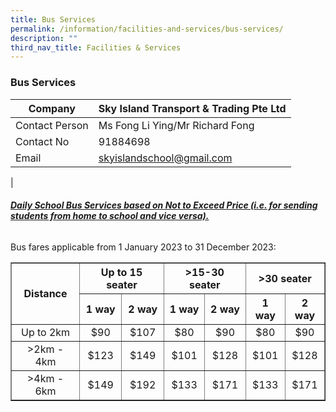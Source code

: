 ```yaml
---
title: Bus Services
permalink: /information/facilities-and-services/bus-services/
description: ""
third_nav_title: Facilities & Services
---
```

### **Bus Services**

| Company | Sky Island Transport &amp; Trading Pte Ltd |
|---|---|
| Contact Person | Ms Fong Li Ying/Mr Richard Fong |
| Contact No | 91884698 |
| Email  | [skyislandschool@gmail.com](mailto:skyislandschool@gmail.com)  |
|

###### **<u>Daily School Bus Services based on Not to Exceed Price (i.e. for sending students from home to school and vice versa). </u>**

Bus fares applicable from 1 January 2023 to 31 December 2023:

<table border="1px"> 
		<tbody>
			<tr>
				<th rowspan="2"><center>Distance </center></th>
				<th colspan="2"><center> Up to 15 seater </center></th>
			<th colspan="2"><center> &gt;15-30 seater </center></th>			
      <th colspan="2"><center> &gt;30 seater </center></th>
	</tr>	
			<tr>
				<th><center>1 way </center></th>
		   	<th><center>2 way </center></th>
				<th><center>1 way </center></th>
		   	<th><center>2 way </center></th>
				<th><center>1 way </center></th>
		   	<th><center>2 way </center></th>
	</tr>	
	<tr>
		<td><center>Up to 2km </center></td>
			<td><center> $90 </center></td>
			<td><center> $107 </center></td>
			<td><center> $80 </center></td>
			<td><center> $90 </center></td>
			<td><center> $80 </center></td>
			<td><center> $90 </center></td>
	</tr>
	<tr>
			<td><center> &gt;2km - 4km </center></td>
			<td><center> $123 </center></td>
			<td><center> $149 </center></td>
			<td><center> $101 </center></td>
			<td><center> $128 </center></td>
			<td><center> $101 </center></td>
			<td><center> $128 </center></td>
	</tr>
				<tr>
			<td><center> &gt;4km - 6km</center></td>
			<td><center> $149 </center></td>
			<td><center> $192 </center></td>
			<td><center> $133 </center></td>
			<td><center> $171 </center></td>
			<td><center> $133 </center></td>
			<td><center> $171 </center></td>
	</tr>
</tbody>
</table>